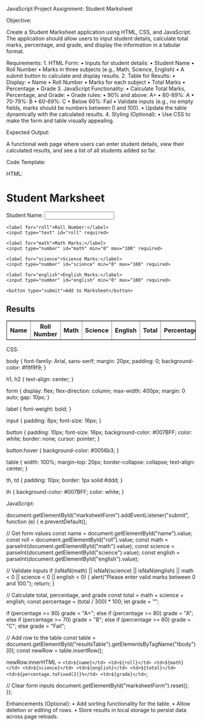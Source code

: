 JavaScript Project Assignment: Student Marksheet

Objective:

Create a Student Marksheet application using HTML, CSS, and JavaScript. The application should allow users to input student details, calculate total marks, percentage, and grade, and display the information in a tabular format.

Requirements:
	1.	HTML Form:
	•	Inputs for student details:
	•	Student Name
	•	Roll Number
	•	Marks in three subjects (e.g., Math, Science, English)
	•	A submit button to calculate and display results.
	2.	Table for Results:
	•	Display:
	•	Name
	•	Roll Number
	•	Marks for each subject
	•	Total Marks
	•	Percentage
	•	Grade
	3.	JavaScript Functionality:
	•	Calculate Total Marks, Percentage, and Grade:
	•	Grade rules:
	•	90% and above: A+
	•	80-89%: A
	•	70-79%: B
	•	60-69%: C
	•	Below 60%: Fail
	•	Validate inputs (e.g., no empty fields, marks should be numbers between 0 and 100).
	•	Update the table dynamically with the calculated results.
	4.	Styling (Optional):
	•	Use CSS to make the form and table visually appealing.

Expected Output:

A functional web page where users can enter student details, view their calculated results, and see a list of all students added so far.

Code Template:

HTML:

<!DOCTYPE html>
<html lang="en">
<head>
  <meta charset="UTF-8">
  <meta name="viewport" content="width=device-width, initial-scale=1.0">
  <title>Student Marksheet</title>
  <link rel="stylesheet" href="styles.css">
</head>
<body>
  <h1>Student Marksheet</h1>
  <form id="marksheetForm">
    <label for="name">Student Name:</label>
    <input type="text" id="name" required>
    
    <label for="roll">Roll Number:</label>
    <input type="text" id="roll" required>
    
    <label for="math">Math Marks:</label>
    <input type="number" id="math" min="0" max="100" required>
    
    <label for="science">Science Marks:</label>
    <input type="number" id="science" min="0" max="100" required>
    
    <label for="english">English Marks:</label>
    <input type="number" id="english" min="0" max="100" required>
    
    <button type="submit">Add to Marksheet</button>
  </form>

  <h2>Results</h2>
  <table id="resultsTable" border="1">
    <thead>
      <tr>
        <th>Name</th>
        <th>Roll Number</th>
        <th>Math</th>
        <th>Science</th>
        <th>English</th>
        <th>Total</th>
        <th>Percentage</th>
        <th>Grade</th>
      </tr>
    </thead>
    <tbody>
      <!-- Results will be dynamically added here -->
    </tbody>
  </table>

  <script src="script.js"></script>
</body>
</html>

CSS:

body {
  font-family: Arial, sans-serif;
  margin: 20px;
  padding: 0;
  background-color: #f9f9f9;
}

h1, h2 {
  text-align: center;
}

form {
  display: flex;
  flex-direction: column;
  max-width: 400px;
  margin: 0 auto;
  gap: 10px;
}

label {
  font-weight: bold;
}

input {
  padding: 8px;
  font-size: 16px;
}

button {
  padding: 10px;
  font-size: 16px;
  background-color: #007BFF;
  color: white;
  border: none;
  cursor: pointer;
}

button:hover {
  background-color: #0056b3;
}

table {
  width: 100%;
  margin-top: 20px;
  border-collapse: collapse;
  text-align: center;
}

th, td {
  padding: 10px;
  border: 1px solid #ddd;
}

th {
  background-color: #007BFF;
  color: white;
}

JavaScript:

document.getElementById("marksheetForm").addEventListener("submit", function (e) {
  e.preventDefault();

  // Get form values
  const name = document.getElementById("name").value;
  const roll = document.getElementById("roll").value;
  const math = parseInt(document.getElementById("math").value);
  const science = parseInt(document.getElementById("science").value);
  const english = parseInt(document.getElementById("english").value);

  // Validate inputs
  if (isNaN(math) || isNaN(science) || isNaN(english) || math < 0 || science < 0 || english < 0) {
    alert("Please enter valid marks between 0 and 100.");
    return;
  }

  // Calculate total, percentage, and grade
  const total = math + science + english;
  const percentage = (total / 300) * 100;
  let grade = "";

  if (percentage >= 90) grade = "A+";
  else if (percentage >= 80) grade = "A";
  else if (percentage >= 70) grade = "B";
  else if (percentage >= 60) grade = "C";
  else grade = "Fail";

  // Add row to the table
  const table = document.getElementById("resultsTable").getElementsByTagName("tbody")[0];
  const newRow = table.insertRow();

  newRow.innerHTML = `
    <td>${name}</td>
    <td>${roll}</td>
    <td>${math}</td>
    <td>${science}</td>
    <td>${english}</td>
    <td>${total}</td>
    <td>${percentage.toFixed(2)}%</td>
    <td>${grade}</td>
  `;

  // Clear form inputs
  document.getElementById("marksheetForm").reset();
});

Enhancements (Optional):
	•	Add sorting functionality for the table.
	•	Allow deletion or editing of rows.
	•	Store results in local storage to persist data across page reloads.